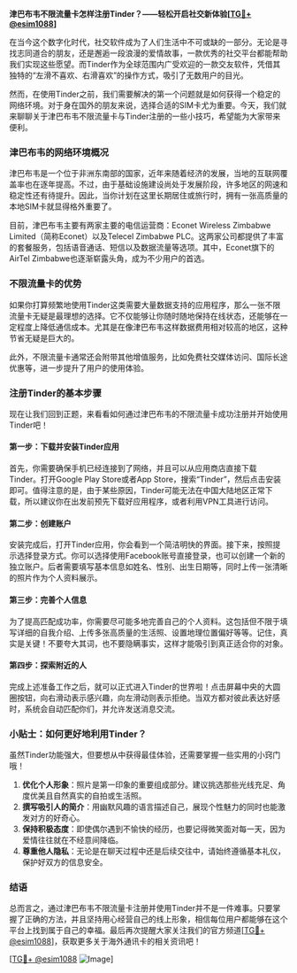 **津巴布韦不限流量卡怎样注册Tinder？——轻松开启社交新体验[[TG💪+ @esim1088](https://t.me/s/esim1088)]**

在当今这个数字化时代，社交软件成为了人们生活中不可或缺的一部分。无论是寻找志同道合的朋友，还是邂逅一段浪漫的爱情故事，一款优秀的社交平台都能帮助我们实现这些愿望。而Tinder作为全球范围内广受欢迎的一款交友软件，凭借其独特的“左滑不喜欢、右滑喜欢”的操作方式，吸引了无数用户的目光。

然而，在使用Tinder之前，我们需要解决的第一个问题就是如何获得一个稳定的网络环境。对于身在国外的朋友来说，选择合适的SIM卡尤为重要。今天，我们就来聊聊关于津巴布韦不限流量卡与Tinder注册的一些小技巧，希望能为大家带来便利。

### 津巴布韦的网络环境概况

津巴布韦是一个位于非洲东南部的国家，近年来随着经济的发展，当地的互联网覆盖率也在逐年提高。不过，由于基础设施建设尚处于发展阶段，许多地区的网速和稳定性还有待提升。因此，当你计划在这里长期居住或旅行时，拥有一张高质量的本地SIM卡就显得格外重要了。

目前，津巴布韦主要有两家主要的电信运营商：Econet Wireless Zimbabwe Limited（简称Econet）以及Telecel Zimbabwe PLC。这两家公司都提供了丰富的套餐服务，包括语音通话、短信以及数据流量等选项。其中，Econet旗下的AirTel Zimbabwe也逐渐崭露头角，成为不少用户的首选。

### 不限流量卡的优势

如果你打算频繁地使用Tinder这类需要大量数据支持的应用程序，那么一张不限流量卡无疑是最理想的选择。它不仅能够让你随时随地保持在线状态，还能够在一定程度上降低通信成本。尤其是在像津巴布韦这样数据费用相对较高的地区，这种节省无疑是巨大的。

此外，不限流量卡通常还会附带其他增值服务，比如免费社交媒体访问、国际长途优惠等，进一步提升了用户的使用体验。

### 注册Tinder的基本步骤

现在让我们回到正题，来看看如何通过津巴布韦的不限流量卡成功注册并开始使用Tinder吧！

#### 第一步：下载并安装Tinder应用

首先，你需要确保手机已经连接到了网络，并且可以从应用商店直接下载Tinder。打开Google Play Store或者App Store，搜索“Tinder”，然后点击安装即可。值得注意的是，由于某些原因，Tinder可能无法在中国大陆地区正常下载，所以建议你在出发前预先下载好应用程序，或者利用VPN工具进行访问。

#### 第二步：创建账户

安装完成后，打开Tinder应用，你会看到一个简洁明快的界面。接下来，按照提示选择登录方式。你可以选择使用Facebook账号直接登录，也可以创建一个新的独立账户。后者需要填写基本信息如姓名、性别、出生日期等，同时上传一张清晰的照片作为个人资料展示。

#### 第三步：完善个人信息

为了提高匹配成功率，你需要尽可能多地完善自己的个人资料。这包括但不限于填写详细的自我介绍、上传多张高质量的生活照、设置地理位置偏好等等。记住，真实是关键！不要夸大其词，也不要隐瞒事实，这样才能吸引到真正适合你的对象。

#### 第四步：探索附近的人

完成上述准备工作之后，就可以正式进入Tinder的世界啦！点击屏幕中央的大圆圈按钮，向右滑动表示感兴趣，向左滑动则表示拒绝。当双方都对彼此表达好感时，系统会自动匹配你们，并允许发送消息交流。

### 小贴士：如何更好地利用Tinder？

虽然Tinder功能强大，但要想从中获得最佳体验，还需要掌握一些实用的小窍门哦！

1. **优化个人形象**：照片是第一印象的重要组成部分。建议挑选那些光线充足、角度优美且自然真实的自拍或生活照。
2. **撰写吸引人的简介**：用幽默风趣的语言描述自己，展现个性魅力的同时也能激发对方的好奇心。
3. **保持积极态度**：即使偶尔遇到不愉快的经历，也要记得微笑面对每一天，因为爱情往往就在不经意间降临。
4. **尊重他人隐私**：无论是在聊天过程中还是后续交往中，请始终遵循基本礼仪，保护好双方的信息安全。

### 结语

总而言之，通过津巴布韦不限流量卡注册并使用Tinder并不是一件难事。只要掌握了正确的方法，并且坚持用心经营自己的线上形象，相信每位用户都能够在这个平台上找到属于自己的幸福。最后再次提醒大家关注我们的官方频道[[TG💪+ @esim1088](https://t.me/s/esim1088)]，获取更多关于海外通讯卡的相关资讯吧！

[[TG💪+ @esim1088](https://t.me/s/esim1088) ![Image](https://i.postimg.cc/4NQfJmqS/Snipaste-2025-05-13-00-14-12.png)]